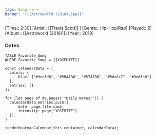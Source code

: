 ```yaml
---
tags: Song ⭐⭐⭐⭐ 
banner: "![[Astroworld (2018).jpg]]"
---
```

[Time:: 2:30]
[Artist:: [[Travis Scott]] ]
[Genre:: Hip-Hop/Rap]
[Played:: 2]
[Album:: [[Astroworld (2018)]]]
[Year:: 2018]
### Dates
````dataview
TABLE Favorite_Song
WHERE Favorite_Song = [[YOSEMITE]]
````
  ```dataviewjs
const calendarData = { 
	colors: { 
		blue: ["#9ccfd8", "#5BAAB8", "#57A1BB", "#5da8c7", "#3e8fb0"] 
	}, 
	entries: [] 
}; 

for (let page of dv.pages('"Daily Notes"')) { 
	calendarData.entries.push({ 
		date: page.file.name, 
		intensity: page["YOSEMITE"]
	}); 
} 

renderHeatmapCalendar(this.container, calendarData);
```
